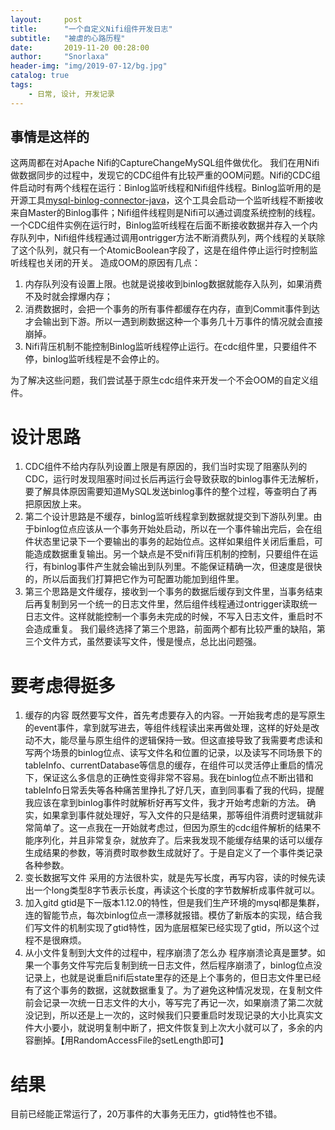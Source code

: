 ```yaml
---
layout:     post
title:      "一个自定义Nifi组件开发日志"
subtitle:   "被虐的心路历程"
date:       2019-11-20 00:28:00
author:     "Snorlaxa"
header-img: "img/2019-07-12/bg.jpg"
catalog: true
tags:
    - 日常, 设计, 开发记录
---
```


## 事情是这样的
这两周都在对Apache Nifi的CaptureChangeMySQL组件做优化。
我们在用Nifi做数据同步的过程中，发现它的CDC组件有比较严重的OOM问题。Nifi的CDC组件启动时有两个线程在运行：Binlog监听线程和Nifi组件线程。Binlog监听用的是开源工具[mysql-binlog-connector-java](https://github.com/shyiko/mysql-binlog-connector-java)，这个工具会启动一个监听线程不断接收来自Master的Binlog事件；Nifi组件线程则是Nifi可以通过调度系统控制的线程。一个CDC组件实例在运行时，Binlog监听线程在后面不断接收数据并存入一个内存队列中，Nifi组件线程通过调用ontrigger方法不断消费队列，两个线程的关联除了这个队列，就只有一个AtomicBoolean字段了，这是在组件停止运行时控制监听线程也关闭的开关。
造成OOM的原因有几点：
1. 内存队列没有设置上限。也就是说接收到binlog数据就能存入队列，如果消费不及时就会撑爆内存；
2. 消费数据时，会把一个事务的所有事件都缓存在内存，直到Commit事件到达才会输出到下游。所以一遇到刷数据这种一个事务几十万事件的情况就会直接崩掉。
3. Nifi背压机制不能控制Binlog监听线程停止运行。在cdc组件里，只要组件不停，binlog监听线程是不会停止的。

为了解决这些问题，我们尝试基于原生cdc组件来开发一个不会OOM的自定义组件。

# 设计思路
1. CDC组件不给内存队列设置上限是有原因的，我们当时实现了阻塞队列的CDC，运行时发现阻塞时间过长后再运行会导致获取的binlog事件无法解析，要了解具体原因需要知道MySQL发送binlog事件的整个过程，等查明白了再把原因放上来。
2. 第二个设计思路是不缓存，binlog监听线程拿到数据就提交到下游队列里。由于binlog位点应该从一个事务开始处启动，所以在一个事件输出完后，会在组件状态里记录下一个要输出的事务的起始位点。这样如果组件关闭后重启，可能造成数据重复输出。另一个缺点是不受nifi背压机制的控制，只要组件在运行，有binlog事件产生就会输出到队列里。不能保证精确一次，但速度是很快的，所以后面我们打算把它作为可配置功能加到组件里。
3. 第三个思路是文件缓存，接收到一个事务的数据后缓存到文件里，当事务结束后再复制到另一个统一的日志文件里，然后组件线程通过ontrigger读取统一日志文件。这样就能控制一个事务未完成的时候，不写入日志文件，重启时不会造成重复。
我们最终选择了第三个思路，前面两个都有比较严重的缺陷，第三个文件方式，虽然要读写文件，慢是慢点，总比出问题强。

# 要考虑得挺多
1. 缓存的内容
既然要写文件，首先考虑要存入的内容。一开始我考虑的是写原生的event事件，拿到就写进去，等组件线程读出来再做处理，这样的好处是改动不大，能尽量与原生组件的逻辑保持一致。但这直接导致了我需要考虑读和写两个场景的binlog位点、读写文件名和位置的记录，以及读写不同场景下的tableInfo、currentDatabase等信息的缓存，在组件可以灵活停止重启的情况下，保证这么多信息的正确性变得非常不容易。我在binlog位点不断出错和tableInfo日常丢失等各种痛苦里挣扎了好几天，直到同事看了我的代码，提醒我应该在拿到binlog事件时就解析好再写文件，我才开始考虑新的方法。
确实，如果拿到事件就处理好，写入文件的只是结果，那等组件消费时逻辑就非常简单了。这一点我在一开始就考虑过，但因为原生的cdc组件解析的结果不能序列化，并且非常复杂，就放弃了。后来我发现不能缓存结果的话可以缓存生成结果的参数，等消费时取参数生成就好了。于是自定义了一个事件类记录各种参数。
2. 变长数据写文件
采用的方法很朴实，就是先写长度，再写内容，读的时候先读出一个long类型8字节表示长度，再读这个长度的字节数解析成事件就可以。
3. 加入gitd
gtid是下一版本1.12.0的特性，但是我们生产环境的mysql都是集群，连的智能节点，每次binlog位点一漂移就报错。模仿了新版本的实现，结合我们写文件的机制实现了gtid特性，因为底层框架已经实现了gtid，所以这个过程不是很麻烦。
4. 从小文件复制到大文件的过程中，程序崩溃了怎么办
程序崩溃论真是噩梦。如果一个事务文件写完后复制到统一日志文件，然后程序崩溃了，binlog位点没记录上，也就是说重启nifi后state里存的还是上个事务的，但日志文件里已经有了这个事务的数据，这就数据重复了。为了避免这种情况发现，在复制文件前会记录一次统一日志文件的大小，等写完了再记一次，如果崩溃了第二次就没记到，所以还是上一次的，这时候我们只要重启时发现记录的大小比真实文件大小要小，就说明复制中断了，把文件恢复到上次大小就可以了，多余的内容删掉。【用RandomAccessFile的setLength即可】

# 结果
目前已经能正常运行了，20万事件的大事务无压力，gtid特性也不错。